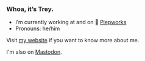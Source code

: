 ### Whoa, it’s Trey.

- I’m currently working at and on 🏡 [Piepworks](https://github.com/piepworks)
- Pronouns: he/him

Visit [my website](https://treypiepmeier.com) if you want to know more about me.

I'm also on <a rel="me" href="https://indieweb.social/@trey">Mastodon</a>.
